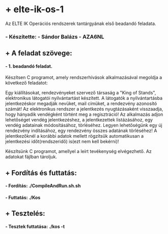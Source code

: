 # + elte-ik-os-1
Az ELTE IK Operációs rendszerek tantárgyának első beadandó feladata.
### - Készítette: - Sándor Balázs - AZA6NL
## + A feladat szövege:
#### - 1. beadandó feladat.
Készítsen C programot, amely rendszerhívások alkalmazásával megoldja a következő feladatot:

Egy kiállításokat, rendezvényeket szervező társaság a "King of Stands", elektronikus látogatói nyilvántartást készített. A látogatók a nyilvántartásba jelentkezéskor megadják nevüket, mail címüket, a rendezvény azonosító számát! Az elektronikus rendszer a jelentkezés nyugtázásaként visszaadja, hogy hányadik vendégként történt meg a regisztráció! Az alkalmazás adjon lehetőséget vendég jelentkezéshez, a jelentkezettek listázásához, egy vendég adatainak módosításához, törléséhez. Legyen lehetőségünk egy új rendezvény indításához, egy rendezvény összes adatának törléséhez! A jelentkezőknél a korábbi adatok mellett rögzítsük automatikusan a jelentkezési időt(rendszeridő) is(ezt nem kell bekérni)!

Készítsünk C programot, amellyel a leírt tevékenység elvégezhető. Az adatokat fájlban tároljuk. 
## + Fordítás és futtatás:
#### - Fordítás: ./CompileAndRun.sh.sh
#### - Futtatás: ./Kos

## + Tesztelés:
#### - Tesztek futtatása: ./kos -t